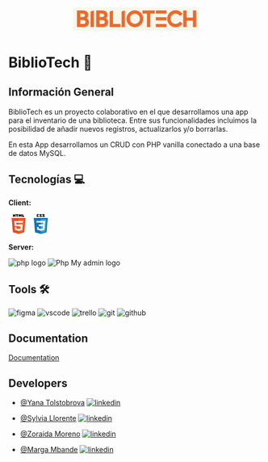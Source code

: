 <h1 align="center">
  <img src="/assets/Logo.svg" alt= "Logo BiblioTech en color naranja " width=250px> 
</h1> 

# BiblioTech 📕

<!--## Inicio
   1. [Información General](#Inicio)
   2. [UI](#UI)
   3. [Tecnologías](#tecnologías)
   4. [Herramientas](#herramientas)
   5. [Instalación](#instalación)
   6. [Developers](#developers)-->


## Información General
BiblioTech es un proyecto colaborativo en el que desarrollamos una app para el inventario de una biblioteca.  Entre sus funcionalidades incluimos la posibilidad de añadir nuevos registros, actualizarlos y/o borrarlas. 

En esta App desarrollamos un CRUD con PHP vanilla conectado a una base de datos MySQL.




## Tecnologías 💻 

**Client:** 
 <div> <img src="https://raw.githubusercontent.com/devicons/devicon/master/icons/html5/html5-original-wordmark.svg" alt="html5" width="40" height="40"/>
 <img src="https://raw.githubusercontent.com/devicons/devicon/master/icons/css3/css3-original-wordmark.svg" alt="css3" width="40" height="40"/> </div> 
 
**Server:** 
<div> <img src="https://upload.wikimedia.org/wikipedia/commons/2/27/PHP-logo.svg" alt="php logo" width="60"/>
 <img src="https://upload.wikimedia.org/wikipedia/commons/4/4f/PhpMyAdmin_logo.svg" alt="Php My admin logo" width="60" height="40"/> </div> 

## Tools 🛠️
  <div>
<img src="https://www.vectorlogo.zone/logos/figma/figma-icon.svg" alt="figma" width="40" height="40"/>
<img src="https://w7.pngwing.com/pngs/512/824/png-transparent-visual-studio-code-hd-logo-thumbnail.png" alt="vscode" width="40" heigth="40"/>
<img src="https://w7.pngwing.com/pngs/115/721/png-transparent-trello-social-icons-icon.png" alt="trello" width="40" heigth="40"/>
<img src="https://www.vectorlogo.zone/logos/git-scm/git-scm-icon.svg" alt="git" width="40" height="40"/>
<img src="https://cdn-icons-png.flaticon.com/512/25/25231.png" alt="github" width="40" heigth="40"/> </div>

<!--## UI

![App Screenshot](https://via.placeholder.com/468x300?text=App+Screenshot+Here)-->


## Documentation

[Documentation](https://factoriaf5.notion.site/Biblioteca-f2ab6362dc6d47ce99855fe1ae2f0dcf)


 ## Developers

- [@Yana Tolstobrova](https://github.com/yana-tolstobrova)
  [![linkedin](https://img.shields.io/badge/linkedin-0A66C2?style=for-the-badge&logo=linkedin&logoColor=white)](https://www.linkedin.com/in/yana-tolstobrova/)

- [@Sylvia Llorente](https://github.com/Sylviall81)
  [![linkedin](https://img.shields.io/badge/linkedin-0A66C2?style=for-the-badge&logo=linkedin&logoColor=white)](https://www.linkedin.com/in/sylviall81/)

- [@Zoraida Moreno](https://github.com/ZoraidaMorenoCadenas)
  [![linkedin](https://img.shields.io/badge/linkedin-0A66C2?style=for-the-badge&logo=linkedin&logoColor=white)](https://www.linkedin.com/in/zoraida-moreno/)

- [@Marga Mbande](https://www.github.com/octokatherine)
  [![linkedin](https://img.shields.io/badge/linkedin-0A66C2?style=for-the-badge&logo=linkedin&logoColor=white)](https://www.linkedin.com/)
